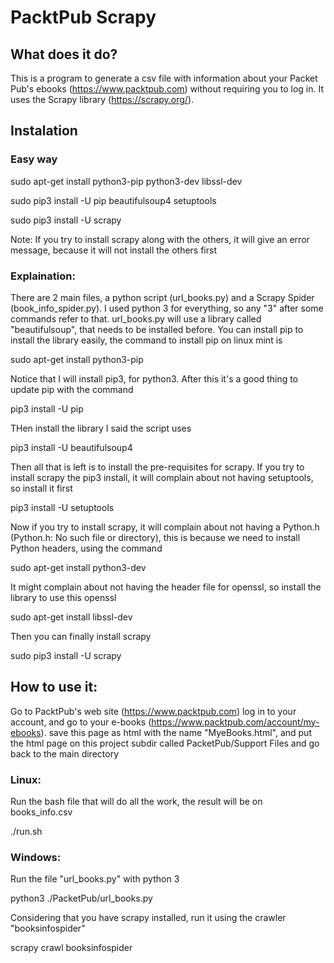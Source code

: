 # PacktPub Scrapy

## What does it do?

This is a program to generate a csv file with information about your Packet Pub's ebooks (https://www.packtpub.com) without requiring you to log in. It uses the Scrapy library (https://scrapy.org/).

## Instalation

### Easy way

sudo apt-get install python3-pip python3-dev libssl-dev

sudo pip3 install -U pip beautifulsoup4 setuptools 

sudo pip3 install -U scrapy 

Note: If you try to install scrapy along with the others, it will give an error message, because it will not install the others first

### Explaination:

There are 2 main files, a python script (url_books.py) and a Scrapy Spider (book_info_spider.py). I used python 3 for everything, so any "3" after some commands refer to that. url_books.py will use a library called "beautifulsoup", that needs to be installed before. You can install pip to install the library easily, the command to install pip on linux mint is 

sudo apt-get install python3-pip

Notice that I will install pip3, for python3. After this it's a good thing to update pip with the command 

pip3 install -U pip

THen install the library I said the script uses

pip3 install -U beautifulsoup4 

Then all that is left is to install the pre-requisites for scrapy. If you try to install scrapy the pip3 install, it will complain about not having setuptools, so install it first

pip3 install -U setuptools

Now if you try to install scrapy, it will complain about not having a Python.h (Python.h: No such file or directory), this is because we need to install Python headers, using the command

sudo apt-get install python3-dev

It might complain about not having the header file for openssl, so install the library to use this openssl

sudo apt-get install libssl-dev

Then you can finally install scrapy

sudo pip3 install -U scrapy


## How to use it: 

Go to PacktPub's web site (https://www.packtpub.com) log in to your account, and go to your e-books (https://www.packtpub.com/account/my-ebooks). save this page as html with the name "MyeBooks.html", and put the html page on this project subdir called PacketPub/Support Files and go back to the main directory

### Linux:
Run the bash file that will do all the work, the result will be on books_info.csv

./run.sh

### Windows:
Run the file "url_books.py" with python 3

 python3 ./PacketPub/url_books.py

Considering that you have scrapy installed, run it using the crawler "booksinfospider"

 scrapy crawl booksinfospider
